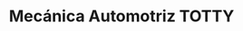 ---
title: "Mecánica Automotriz TOTTY"
url: /riobamba/mecanica-automotriz-totty/
shop: reparación de automóviles
---
